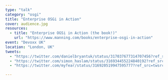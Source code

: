```yaml
---
type: "talk"
category: "osgi"
title: "Enterprise OSGi in Action"
cover: audience.jpg
resources:
  - title: "Enterprise OGSi in Action (the book!)"
    url: "https://www.manning.com/books/enterprise-osgi-in-action"
event: "Devoxx UK"
location: "London, UK"
tweets:
  - "https://twitter.com/danielbryantuk/status/317037677314707456?ref_src=twsrc%5Etfw"
  - "https://twitter.com/simon_haslam/status/316934455224840192?ref_src=twsrc%5Etfw"
  - "https://twitter.com/myfear/status/316920519947595777?ref_src=twsrc%5Etfw"

---
```

